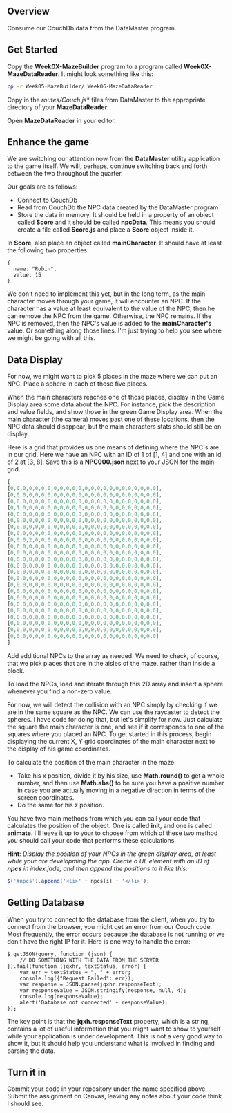 ## Overview

Consume our CouchDb data from the DataMaster program.

## Get Started

Copy the **Week0X-MazeBuilder** program to a program called **Week0X-MazeDataReader**. It might look something like this:

```bash
cp -r Week05-MazeBuilder/ Week06-MazeDataReader
```

Copy in the **routes/Couch*.js** files from DataMaster to the appropriate directory of your **MazeDataReader.**

Open **MazeDataReader** in your editor.

## Enhance the game

We are switching our attention now from the **DataMaster** utility application to the game itself. We will, perhaps, continue switching back and forth between the two throughout the quarter.

Our goals are as follows:

- Connect to CouchDb
- Read from CouchDb the NPC data created by the DataMaster program
- Store the data in memory. It should be held in a property of an object called **Score** and it should be called **npcData**. This means you should create a file called **Score.js** and place a **Score** object inside it.

In **Score**, also place an object called **mainCharacter**. It should have at least the following two properties:

```
{
  name: "Robin",
  value: 15
}
```

We don't need to implement this yet, but in the long term, as the main character moves through your game, it will encounter an NPC. If the character has a value at least equivalent to the value of the NPC, then he can remove the NPC from the game. Otherwise, the NPC remains. If the NPC is removed, then the NPC's value is added to the **mainCharacter's** value. Or something along those lines. I'm just trying to help you see where we might be going with all this.

## Data Display

For now, we might want to pick 5 places in the maze where we can put an NPC. Place a sphere in each of those five places.

When the main characters reaches one of those places, display in the Game Display area some data about the NPC. For instance, pick the description and value fields, and show those in the green Game Display area. When the main character (the camera) moves past one of these locations, then the NPC data should disappear, but the main characters stats should still be on display.

Here is a grid that provides us one means of defining where the NPC's are in our grid. Here we have an NPC with an ID of 1 of [1, 4] and one with an id of 2 at [3, 8]. Save this is a **NPC000.json** next to your JSON for the main grid.

```javascript
[
[0,0,0,0,0,0,0,0,0,0,0,0,0,0,0,0,0,0,0,0,0,0,0,0],
[0,0,0,0,0,0,0,0,0,0,0,0,0,0,0,0,0,0,0,0,0,0,0,0],
[0,0,0,0,0,0,0,0,0,0,0,0,0,0,0,0,0,0,0,0,0,0,0,0],
[0,1,0,0,0,0,0,0,0,0,0,0,0,0,0,0,0,0,0,0,0,0,0,0],
[0,0,0,0,0,0,0,0,0,0,0,0,0,0,0,0,0,0,0,0,0,0,0,0],
[0,0,0,0,0,0,0,0,0,0,0,0,0,0,0,0,0,0,0,0,0,0,0,0],
[0,0,0,0,0,0,0,0,0,0,0,0,0,0,0,0,0,0,0,0,0,0,0,0],
[0,0,0,0,0,0,0,0,0,0,0,0,0,0,0,0,0,0,0,0,0,0,0,0],
[0,0,0,2,0,0,0,0,0,0,0,0,0,0,0,0,0,0,0,0,0,0,0,0],
[0,0,0,0,0,0,0,0,0,0,0,0,0,0,0,0,0,0,0,0,0,0,0,0],
[0,0,0,0,0,0,0,0,0,0,0,0,0,0,0,0,0,0,0,0,0,0,0,0],
[0,0,0,0,0,0,0,0,0,0,0,0,0,0,0,0,0,0,0,0,0,0,0,0],
[0,0,0,0,0,0,0,0,0,0,0,0,0,0,0,0,0,0,0,0,0,0,0,0],
[0,0,0,0,0,0,0,0,0,0,0,0,0,0,0,0,0,0,0,0,0,0,0,0],
[0,0,0,0,0,0,0,0,0,0,0,0,0,0,0,0,0,0,0,0,0,0,0,0],
[0,0,0,0,0,0,0,0,0,0,0,0,0,0,0,0,0,0,0,0,0,0,0,0],
[0,0,0,0,0,0,0,0,0,0,0,0,0,0,0,0,0,0,0,0,0,0,0,0],
[0,0,0,0,0,0,0,0,0,0,0,0,0,0,0,0,0,0,0,0,0,0,0,0],
[0,0,0,0,0,0,0,0,0,0,0,0,0,0,0,0,0,0,0,0,0,0,0,0],
[0,0,0,0,0,0,0,0,0,0,0,0,0,0,0,0,0,0,0,0,0,0,0,0],
[0,0,0,0,0,0,0,0,0,0,0,0,0,0,0,0,0,0,0,0,0,0,0,0],
[0,0,0,0,0,0,0,0,0,0,0,0,0,0,0,0,0,0,0,0,0,0,0,0],
[0,0,0,0,0,0,0,0,0,0,0,0,0,0,0,0,0,0,0,0,0,0,0,0],
[0,0,0,0,0,0,0,0,0,0,0,0,0,0,0,0,0,0,0,0,0,0,0,0]
]
```

Add additional NPCs to the array as needed. We need to check, of course, that we pick places that are in the aisles of the maze, rather than inside a block.

To load the NPCs, load and iterate through this 2D array and insert a sphere whenever you find a non-zero value.

For now, we will detect the collision with an NPC simply by checking if we are in the same square as the NPC. We can use the raycaster to detect the spheres. I have code for doing that, but let's simplify for now. Just calculate the square the main character is one, and see if it corresponds to one of the squares where you placed an NPC. To get started in this process, begin displaying the current X, Y grid coordinates of the main character next to the display of his game coordinates.

To calculate the position of the main character in the maze:

- Take his x position, divide it by his size, use **Math.round()** to get a whole number, and then use **Math.abs()** to be sure you have a positive number in case you are actually moving in a negative direction in terms of the screen coordinates.
- Do the same for his z position.

You have two main methods from which you can call your code that calculates the position of the object. One is called **init**, and one is called **animate**. I'll leave it up to your to choose from which of these two method you should call your code that performs these calculations.

**Hint**: _Display the position of your NPCs in the green display area, at least while your are developming the app. Create a UL element with an ID of **npcs** in index.jade, and then append the positions to it like this:_

```javascript
$('#npcs').append('<li>' + npcs[i] + '</li>');
```

## Getting Database

When you try to connect to the database from the client, when you try to connect from the browser, you might get an error from our Couch code. Most frequently, the error occurs because the database is not running or we don't have the right IP for it. Here is one way to handle the error:

```
$.getJSON(query, function (json) {
    // DO SOMETHING WITH THE DATA FROM THE SERVER
}).fail(function (jqxhr, textStatus, error) {
    var err = textStatus + ", " + error;
    console.log({"Request Failed": err});
    var response = JSON.parse(jqxhr.responseText);
    var responseValue = JSON.stringify(response, null, 4);
    console.log(responseValue);
    alert('Database not connected' + responseValue);
});
```

The key point is that the **jqxh.responseText** property, which is a string, contains a lot of useful information that you might want to show to yourself while your application is under development. This is not a very good way to show it, but it should help you understand what is involved in finding and parsing the data.

## Turn it in

Commit your code in your repository under the name specified above. Submit the assignment on Canvas, leaving any notes about your code think I should see.
